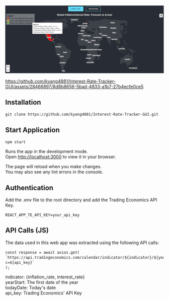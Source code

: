 <p align="center">
  <img src="https://github.com/kyang4881/Interest-Rate-Tracker-GUI/blob/main/media/demo.png" width="1200" />
</p>

https://github.com/kyang4881/Interest-Rate-Tracker-GUI/assets/28466897/8d8b8656-5bad-4833-a1b7-27b4ecfe0ce5

## Installation

````
git clone https://github.com/kyang4881/Interest-Rate-Tracker-GUI.git
````

## Start Application

````
npm start
````

Runs the app in the development mode.\
Open [http://localhost:3000](http://localhost:3000) to view it in your browser.

The page will reload when you make changes.\
You may also see any lint errors in the console.

## Authentication

Add the .env file to the root directory and add the Trading Economics API Key.

````
REACT_APP_TE_API_KEY=your_api_key
````

## API Calls (JS)

The data used in this web app was extracted using the following API calls:

```` 
const response = await axios.get(
`https://api.tradingeconomics.com/calendar/indicator/${indicator}/${yearStart}/${todayDate}?c=${api_key}`
);
````

indicator: {inflation_rate, interest_rate} \
yearStart: The first date of the year \
todayDate: Today's date \
api_key: Trading Economics' API Key 


